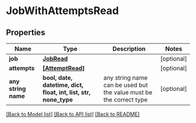 # JobWithAttemptsRead


## Properties
Name | Type | Description | Notes
------------ | ------------- | ------------- | -------------
**job** | [**JobRead**](JobRead.md) |  | [optional] 
**attempts** | [**[AttemptRead]**](AttemptRead.md) |  | [optional] 
**any string name** | **bool, date, datetime, dict, float, int, list, str, none_type** | any string name can be used but the value must be the correct type | [optional]

[[Back to Model list]](../README.md#documentation-for-models) [[Back to API list]](../README.md#documentation-for-api-endpoints) [[Back to README]](../README.md)



